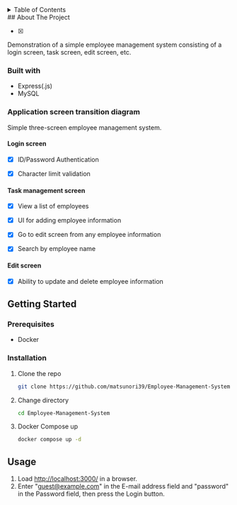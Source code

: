 <details>
  <summary>Table of Contents</summary>
  <ol>
    <li>
      <a href="#about-the-project">About The Project</a>
      <ul>
        <li><a href="#built-with">Built With</a></li>
        <li>
          <a href="#application-screen-transition-diagram">Application screen transition diagram</a>
          <ul>
            <li><a href="#login-screen">Login screen</a></li>
            <li><a href="#task-management-screen">Task management screen</a></li>
            <li><a href="#edit-screen">Edit screen</a></li>
          </ul>
        </li>
      </ul>
    </li>
    <li>
      <a href="#getting-started">Getting Started</a>
      <ul>
        <li><a href="#prerequisites">Prerequisites</a></li>
        <li><a href="#installation">Installation</a></li>
      </ul>
    </li>
    <li><a href="#usage">Usage</a></li>
    <li><a href="#roadmap">Roadmap</li>
<!--     <li><a href="#contributing">Contributing</a></li> -->
<!--     <li><a href="#license">License</a></li> -->
    <li><a href="#contact">Contact</li>
    <li><a href="#acknowledgments">Ackowledgments</a></li>
  </ol>
</details>
## About The Project

- [x] [TODO]: [product-screenshot]

Demonstration of a simple employee management system consisting of a login screen, task screen, edit screen, etc.

### Built with
- Express(.js)
- MySQL

### Application screen transition diagram
Simple three-screen employee management system.
#### Login screen

- [x] ID/Password Authentication

- [x] Character limit validation

#### Task management screen

- [x] View a list of employees

- [x] UI for adding employee information

- [x] Go to edit screen from any employee information

- [x] Search by employee name

#### Edit screen

- [x] Ability to update and delete employee information

## Getting Started
### Prerequisites
- Docker
### Installation
1. Clone the repo
   ```sh
   git clone https://github.com/matsunori39/Employee-Management-System.git
   ```
2. Change directory
   ```sh
   cd Employee-Management-System
   ```
3. Docker Compose up
   ```sh
   docker compose up -d
   ```
## Usage
1. Load [http://localhost:3000/](http://localhost:3000/) in a browser.
2. Enter "guest@example.com" in the E-mail address field and "password" in the Password field, then press the Login button.
